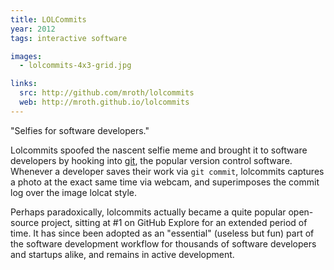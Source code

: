 ```yaml
---
title: LOLCommits
year: 2012
tags: interactive software

images:
  - lolcommits-4x3-grid.jpg

links:
  src: http://github.com/mroth/lolcommits
  web: http://mroth.github.io/lolcommits
---
```


"Selfies for software developers."

Lolcommits spoofed the nascent selfie meme and brought it to software developers by hooking into [git][1], the popular version control software.  Whenever a developer saves their work via `git commit`, lolcommits captures a photo at the exact same time via webcam, and superimposes the commit log over the image lolcat style.

Perhaps paradoxically, lolcommits actually became a quite popular open-source project, sitting at #1 on GitHub Explore for an extended period of time.  It has since been adopted as an "essential" (useless but fun) part of the software development workflow for thousands of software developers and startups alike, and remains in active development.

[1]: http://git-scm.com
